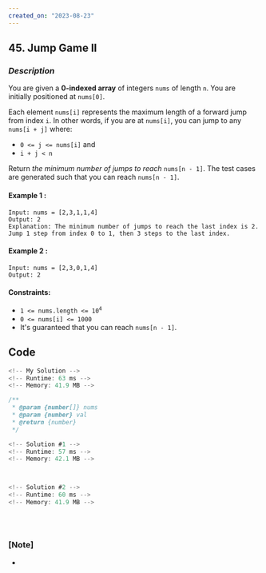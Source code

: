 ```yaml
---
created_on: "2023-08-23"
---
```


## 45. Jump Game II


### _Description_

You are given a **0-indexed array** of integers `nums` of length `n`. You are initially positioned at `nums[0]`.

Each element `nums[i]` represents the maximum length of a forward jump from index `i`. In other words, if you are at `nums[i]`, you can jump to any `nums[i + j]` where:

- `0 <= j <= nums[i]` and
- `i + j < n`

Return _the minimum number of jumps to reach_  `nums[n - 1]`. The test cases are generated such that you can reach `nums[n - 1]`.



#### Example 1 :
```
Input: nums = [2,3,1,1,4]
Output: 2
Explanation: The minimum number of jumps to reach the last index is 2. Jump 1 step from index 0 to 1, then 3 steps to the last index.
```

#### Example 2 :
```
Input: nums = [2,3,0,1,4]
Output: 2
```

#### Constraints:

- <code>1 <= nums.length <= 10<sup>4</sup></code>
- `0 <= nums[i] <= 1000`
- It's guaranteed that you can reach `nums[n - 1]`.

## Code

```JavaScript
<!-- My Solution -->
<!-- Runtime: 63 ms -->
<!-- Memory: 41.9 MB -->

/**
 * @param {number[]} nums
 * @param {number} val
 * @return {number}
 */


```

```JavaScript
<!-- Solution #1 -->
<!-- Runtime: 57 ms -->
<!-- Memory: 42.1 MB -->




```


```JavaScript
<!-- Solution #2 -->
<!-- Runtime: 60 ms -->
<!-- Memory: 41.9 MB -->




```


#

### [Note]
- 
